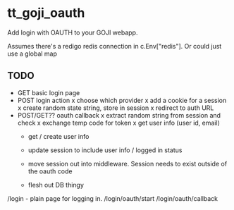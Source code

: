 # tt_goji_oauth
Add login with OAUTH to your GOJI webapp.

Assumes there's a redigo redis connection in c.Env["redis"]. Or could just use a global map

## TODO
- GET basic login page
- POST login action
  x choose which provider
  x add a cookie for a session
  x create random state string, store in session
  x redirect to auth URL
- POST/GET?? oauth callback
  x extract random string from session and check
  x exchange temp code for token
  x get user info (user id, email)
  - get / create user info
  - update session to include user info / logged in status

  - move session out into middleware. Session needs to exist outside of the oauth code
  - flesh out DB thingy

/login - plain page for logging in.
/login/oauth/start
/login/oauth/callback